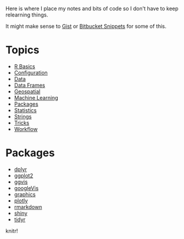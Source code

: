 
Here is where I place my notes and bits of code so I don't have to keep relearning things.

It might make sense to [Gist](https://gist.github.com/) or [Bitbucket Snippets](https://bitbucket.org/snippets/) for some of this.


# Topics

- [R Basics](topics/Basics.html)
- [Configuration](topics/Configuration.html)
- [Data](topics/Data.html)
- [Data Frames](topics/Data_Frames.html)
- [Geospatial](topics/Geospatial.html)
- [Machine Learning](topics/Machine_Learning.html)
- [Packages](topics/Packages.html)
- [Statistics](topics/Statistics.html)
- [Strings](topics/Strings.html)
- [Tricks](topics/Tricks.html)
- [Workflow](topics/Workflow.html)

# Packages

- [dplyr](packages/dplyr.html)
- [ggplot2](packages/ggplot2.html)
- [ggvis](packages/ggvis.html)
- [googleVis](packages/googleVis.html)
- [graphics](packages/graphics.html)
- [plotly](packages/plotly.html)
- [rmarkdown](packages/rmarkdown.html)
- [shiny](packages/shiny.html)
- [tidyr](packages/tidyr.html)


knitr!



